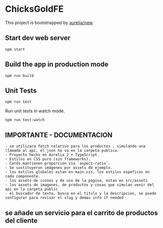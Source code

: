 # ChicksGoldFE

This project is bootstrapped by [aurelia/new](https://github.com/aurelia/new).

## Start dev web server

    npm start

## Build the app in production mode

    npm run build


## Unit Tests

    npm run test

Run unit tests in watch mode.

    npm run test:watch

## IMPORTANTE - DOCUMENTACION

    - se utilizara fetch relativo para los productos , simulando una llamada al api, el json no va en la carpeta publica.
    - Proyecto hecho en Aurelia 2 + TypeScript.
    - Estilos en CSS puro (sin frameworks).
    - Cards mantienen proporción vía `aspect-ratio`.
    - Se sustituyeron imágenes por assets de ejemplo.
    - los estilos globales estan en main.css, los estilos espeficos en cada componente.
    - los assets de iconos y de uso de la pagina, estan en src/assets
    - los assets de imagenes, de productos y cosas que simulan venir del api en la carpeta public
    - el buscador de texto, busca en el titulo y la descripcion, se puede configurar para revisar el slug y demas info if needed
    

## se añade un servicio para el carrito de productos del cliente




